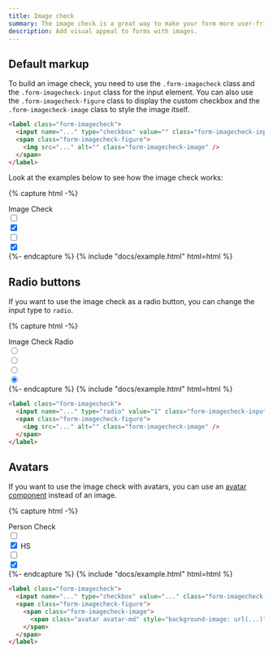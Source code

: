 ```yaml
---
title: Image check
summary: The image check is a great way to make your form more user-friendly and engaging. You can use the image check to create a visually appealing form that will help users make decisions quickly and easily.
description: Add visual appeal to forms with images.
---
```


## Default markup

To build an image check, you need to use the `.form-imagecheck` class and the `.form-imagecheck-input` class for the input element. You can also use the `.form-imagecheck-figure` class to display the custom checkbox and the `.form-imagecheck-image` class to style the image itself.

```html
<label class="form-imagecheck">
  <input name="..." type="checkbox" value="" class="form-imagecheck-input" checked />
  <span class="form-imagecheck-figure">
    <img src="..." alt="" class="form-imagecheck-image" />
  </span>
</label>
```

Look at the examples below to see how the image check works:

{% capture html -%}
<div class="mb-3">
  <label class="form-label">Image Check</label>
  <div class="row g-2">
    <div class="col-3">
      <label class="form-imagecheck">
        <input name="image" type="checkbox" value="1" class="form-imagecheck-input" />
        <span class="form-imagecheck-figure">
          <img
            src="/static/photos/everything-you-need-to-work-from-your-bed-2.jpg"
            alt=""
            class="form-imagecheck-image"
          />
        </span>
      </label>
    </div>
    <div class="col-3">
      <label class="form-imagecheck">
        <input name="image" type="checkbox" value="2" class="form-imagecheck-input" checked />
        <span class="form-imagecheck-figure">
          <img
            src="/static/photos/color-palette-guide-sample-colors-catalog-.jpg"
            alt=""
            class="form-imagecheck-image"
          />
        </span>
      </label>
    </div>
    <div class="col-3">
      <label class="form-imagecheck">
        <input name="image" type="checkbox" value="3" class="form-imagecheck-input" />
        <span class="form-imagecheck-figure">
          <img
            src="/static/photos/woman-read-book-and-drink-coffee-2.jpg"
            alt=""
            class="form-imagecheck-image"
          />
        </span>
      </label>
    </div>
    <div class="col-3">
      <label class="form-imagecheck">
        <input name="image" type="checkbox" value="4" class="form-imagecheck-input" checked />
        <span class="form-imagecheck-figure">
          <img
            src="/static/photos/stylish-workspace-with-macbook-pro-2.jpg"
            alt=""
            class="form-imagecheck-image"
          />
        </span>
      </label>
    </div>
  </div>
</div>
{%- endcapture %}
{% include "docs/example.html" html=html %}

## Radio buttons

If you want to use the image check as a radio button, you can change the input type to `radio`. 

{% capture html -%}
<div class="mb-3">
  <label class="form-label">Image Check Radio</label>
  <div class="row g-2">
    <div class="col-3">
      <label class="form-imagecheck mb-2">
        <input name="image" type="radio" value="1" class="form-imagecheck-input" />
        <span class="form-imagecheck-figure">
          <img
            src="/static/photos/woman-drinking-hot-tea-in-her-home-office.jpg"
            alt=""
            class="form-imagecheck-image"
          />
        </span>
      </label>
    </div>
    <div class="col-3">
      <label class="form-imagecheck mb-2">
        <input name="image" type="radio" value="2" class="form-imagecheck-input" checked />
        <span class="form-imagecheck-figure">
          <img
            src="/static/photos/young-woman-sitting-on-the-sofa-and-working-on-her-laptop-3.jpg"
            alt=""
            class="form-imagecheck-image"
          />
        </span>
      </label>
    </div>
    <div class="col-3">
      <label class="form-imagecheck mb-2">
        <input name="image" type="radio" value="3" class="form-imagecheck-input" />
        <span class="form-imagecheck-figure">
          <img
            src="/static/photos/beautiful-blonde-woman-relaxing-with-a-can-of-coke-on-a-tree-stump-by-the-beach.jpg"
            alt=""
            class="form-imagecheck-image"
          />
        </span>
      </label>
    </div>
    <div class="col-3">
      <label class="form-imagecheck mb-2">
        <input name="image" type="radio" value="4" class="form-imagecheck-input" checked />
        <span class="form-imagecheck-figure">
          <img src="/static/photos/book-on-the-grass.jpg" alt="" class="form-imagecheck-image" />
        </span>
      </label>
    </div>
  </div>
</div>
{%- endcapture %}
{% include "docs/example.html" html=html %}

```html
<label class="form-imagecheck">
  <input name="..." type="radio" value="1" class="form-imagecheck-input" />
  <span class="form-imagecheck-figure">
    <img src="..." alt="" class="form-imagecheck-image" />
  </span>
</label>
```

## Avatars

If you want to use the image check with avatars, you can use an [avatar component](/ui/components/avatars) instead of an image.

{% capture html -%}
<div class="mb-3">
  <label class="form-label">Person Check</label>
  <div class="row g-2">
    <div class="col-auto">
      <label class="form-imagecheck mb-2">
        <input name="image" type="checkbox" value="1" class="form-imagecheck-input" />
        <span class="form-imagecheck-figure">
          <span class="form-imagecheck-image">
            <span
              class="avatar avatar-xl"
              style="background-image: url(/static/avatars/057f.jpg)"
            ></span>
          </span>
        </span>
      </label>
    </div>
    <div class="col-auto">
      <label class="form-imagecheck mb-2">
        <input name="image" type="checkbox" value="2" class="form-imagecheck-input" checked />
        <span class="form-imagecheck-figure">
          <span class="form-imagecheck-image">
            <span class="avatar avatar-xl">HS</span>
          </span>
        </span>
      </label>
    </div>
    <div class="col-auto">
      <label class="form-imagecheck mb-2">
        <input name="image" type="checkbox" value="3" class="form-imagecheck-input" />
        <span class="form-imagecheck-figure">
          <span class="form-imagecheck-image">
            <span
              class="avatar avatar-xl"
              style="background-image: url(/static/avatars/062m.jpg)"
            ></span>
          </span>
        </span>
      </label>
    </div>
    <div class="col-auto">
      <label class="form-imagecheck mb-2">
        <input name="image" type="checkbox" value="4" class="form-imagecheck-input" checked />
        <span class="form-imagecheck-figure">
          <span class="form-imagecheck-image">
            <span
              class="avatar avatar-xl"
              style="background-image: url(/static/avatars/070m.jpg)"
            ></span>
          </span>
        </span>
      </label>
    </div>
  </div>
</div>
{%- endcapture %}
{% include "docs/example.html" html=html %}

```html
<label class="form-imagecheck">
  <input name="..." type="checkbox" value="..." class="form-imagecheck-input" />
  <span class="form-imagecheck-figure">
    <span class="form-imagecheck-image">
      <span class="avatar avatar-md" style="background-image: url(...)"></span>
    </span>
  </span>
</label>
```
